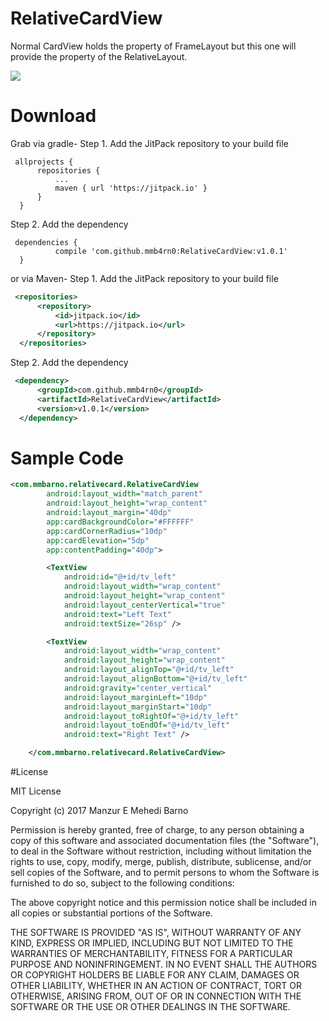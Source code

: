 # RelativeCardView
Normal CardView holds the property of FrameLayout but this one will provide the property of the RelativeLayout.

[![](https://jitpack.io/v/mmb4rn0/RelativeCardView.svg)](https://jitpack.io/#mmb4rn0/RelativeCardView)

# Download
Grab via gradle-
  Step 1. Add the JitPack repository to your build file
  ```grovy
   allprojects {
		repositories {
			...
			maven { url 'https://jitpack.io' }
		}
	}
  ```  
  Step 2. Add the dependency 
  ```grovy	
   dependencies {
	        compile 'com.github.mmb4rn0:RelativeCardView:v1.0.1'
	}
  ```
or via Maven-
  Step 1. Add the JitPack repository to your build file
  ```xml
   <repositories>
		<repository>
		    <id>jitpack.io</id>
		    <url>https://jitpack.io</url>
		</repository>
	</repositories>
  ```
  Step 2. Add the dependency
  ```xml
   <dependency>
	    <groupId>com.github.mmb4rn0</groupId>
	    <artifactId>RelativeCardView</artifactId>
	    <version>v1.0.1</version>
	</dependency>
  ```

# Sample Code
```xml
<com.mmbarno.relativecard.RelativeCardView
        android:layout_width="match_parent"
        android:layout_height="wrap_content"
        android:layout_margin="40dp"
        app:cardBackgroundColor="#FFFFFF"
        app:cardCornerRadius="10dp"
        app:cardElevation="5dp"
        app:contentPadding="40dp">

        <TextView
            android:id="@+id/tv_left"
            android:layout_width="wrap_content"
            android:layout_height="wrap_content"
            android:layout_centerVertical="true"
            android:text="Left Text"
            android:textSize="26sp" />

        <TextView
            android:layout_width="wrap_content"
            android:layout_height="wrap_content"
            android:layout_alignTop="@+id/tv_left"
            android:layout_alignBottom="@+id/tv_left"
            android:gravity="center_vertical"
            android:layout_marginLeft="10dp"
            android:layout_marginStart="10dp"
            android:layout_toRightOf="@+id/tv_left"
            android:layout_toEndOf="@+id/tv_left"
            android:text="Right Text" />

    </com.mmbarno.relativecard.RelativeCardView>
   ```
   
   #License
   
   MIT License

Copyright (c) 2017 Manzur E Mehedi Barno

Permission is hereby granted, free of charge, to any person obtaining a copy
of this software and associated documentation files (the "Software"), to deal
in the Software without restriction, including without limitation the rights
to use, copy, modify, merge, publish, distribute, sublicense, and/or sell
copies of the Software, and to permit persons to whom the Software is
furnished to do so, subject to the following conditions:

The above copyright notice and this permission notice shall be included in all
copies or substantial portions of the Software.

THE SOFTWARE IS PROVIDED "AS IS", WITHOUT WARRANTY OF ANY KIND, EXPRESS OR
IMPLIED, INCLUDING BUT NOT LIMITED TO THE WARRANTIES OF MERCHANTABILITY,
FITNESS FOR A PARTICULAR PURPOSE AND NONINFRINGEMENT. IN NO EVENT SHALL THE
AUTHORS OR COPYRIGHT HOLDERS BE LIABLE FOR ANY CLAIM, DAMAGES OR OTHER
LIABILITY, WHETHER IN AN ACTION OF CONTRACT, TORT OR OTHERWISE, ARISING FROM,
OUT OF OR IN CONNECTION WITH THE SOFTWARE OR THE USE OR OTHER DEALINGS IN THE
SOFTWARE.
